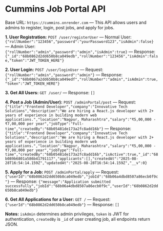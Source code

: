 # Cummins Job Portal API

Base URL: `https://cummins.onrender.com` — This API allows users and admins to register, login, post jobs, and apply for jobs.  

**1. User Registration:** `POST /user/registerUser` — 
Normal User: `{"rollNumber":"123456","password":"yourPassword123","isAdmin":false}` —
Admin User: `{"rollNumber":"admin","password":"admin","isAdmin":true}` —
Response: `{"_id":"68b0862d2dd650b8ca049edb","rollNumber":"123456","isAdmin":false,"token":"JWT_TOKEN_HERE"}`  

**2. User Login:** `POST /user/loginUser` — 
Request: `{"rollNumber":"admin","password":"admin"}` — 
Response: `{"_id":"68b0867a2dd650b8ca049edf","rollNumber":"admin","isAdmin":true,"token":"JWT_TOKEN_HERE"}`  

**3. Get All Users:** `GET /user/` — Response: `[]`  

**4. Post a Job (Admin/User):** `POST /adminPortal/post` — 
Request: `{"title":"Frontend Developer","company":"Innovative Tech Solutions","description":"We are hiring a React.js developer with 2+ years of experience in building modern web applications.","location":"Nagpur, Maharashtra","salary":"₹5,00,000 - ₹7,00,000 per year","jobType":"Full-time","createdBy":"68b05481de173a2fc8add16b"}` — 
Response: `{"title":"Frontend Developer","company":"Innovative Tech Solutions","description":"We are hiring a React.js developer with 2+ years of experience in building modern web applications.","location":"Nagpur, Maharashtra","salary":"₹5,00,000 - ₹7,00,000 per year","jobType":"Full-time","createdBy":"68b05481de173a2fc8add16b","isActive":true,"_id":"68b089b6801a586b41791117","applicants":[],"createdAt":"2025-08-28T16:54:14.159Z","updatedAt":"2025-08-28T16:54:14.159Z","__v":0}`  

**5. Apply for a Job:** `POST /adminPortal/apply` — 
Request: `{"userId":"68b0862d2dd650b8ca049edb","jobId":"68b06a4dbd8507a86ecb0f9c"}` —
Response: `{"message":"Application submitted successfully","jobId":"68b06a4dbd8507a86ecb0f9c","userId":"68b0862d2dd650b8ca049edb"}`  

**6. Get All Applications for a User:** `GET /` — 
Request: `{"userId":"68b0862d2dd650b8ca049edb"}` — 
Response: `[]`  

**Notes:** `isAdmin` determines admin privileges, `token` is JWT for authentication, `createdBy` is `_id` of user creating job, all endpoints return JSON.
